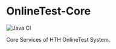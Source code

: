 # OnlineTest-Core

![Java CI](https://github.com/solidhtwoo/OnlineTest-Core/workflows/Java%20CI/badge.svg?branch=with_gradle)

Core Services of HTH OnlineTest System.
